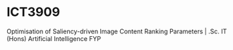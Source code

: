# ICT3909
Optimisation of Saliency-driven Image Content Ranking Parameters | .Sc. IT (Hons) Artificial Intelligence FYP
